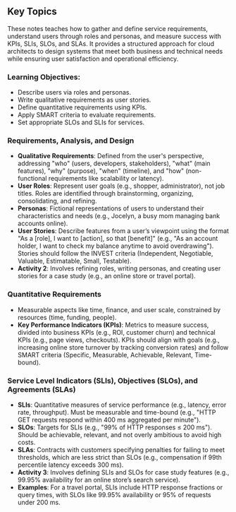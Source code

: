 ## Key Topics

These notes teaches how to gather and define service requirements, understand users through roles and personas, and measure success with KPIs, SLIs, SLOs, and SLAs. It provides a structured approach for cloud architects to design systems that meet both business and technical needs while ensuring user satisfaction and operational efficiency.

### Learning Objectives:

- Describe users via roles and personas.
- Write qualitative requirements as user stories.
- Define quantitative requirements using KPIs.
- Apply SMART criteria to evaluate requirements.
- Set appropriate SLOs and SLIs for services.

### Requirements, Analysis, and Design

- **Qualitative Requirements**: Defined from the user's perspective, addressing "who" (users, developers, stakeholders), "what" (main features), "why" (purpose), "when" (timeline), and "how" (non-functional requirements like scalability or latency).
- **User Roles**: Represent user goals (e.g., shopper, administrator), not job titles. Roles are identified through brainstorming, organizing, consolidating, and refining.
- **Personas**: Fictional representations of users to understand their characteristics and needs (e.g., Jocelyn, a busy mom managing bank accounts online).
- **User Stories**: Describe features from a user’s viewpoint using the format "As a [role], I want to [action], so that [benefit]" (e.g., "As an account holder, I want to check my balance anytime to avoid overdrawing"). Stories should follow the INVEST criteria (Independent, Negotiable, Valuable, Estimatable, Small, Testable).
- **Activity 2**: Involves refining roles, writing personas, and creating user stories for a case study (e.g., an online store or travel portal).

### Quantitative Requirements

- Measurable aspects like time, finance, and user scale, constrained by resources (time, funding, people).
- **Key Performance Indicators (KPIs)**: Metrics to measure success, divided into business KPIs (e.g., ROI, customer churn) and technical KPIs (e.g., page views, checkouts). KPIs should align with goals (e.g., increasing online store turnover by tracking conversion rates) and follow SMART criteria (Specific, Measurable, Achievable, Relevant, Time-bound).

### Service Level Indicators (SLIs), Objectives (SLOs), and Agreements (SLAs)

- **SLIs**: Quantitative measures of service performance (e.g., latency, error rate, throughput). Must be measurable and time-bound (e.g., "HTTP GET requests respond within 400 ms aggregated per minute").
- **SLOs**: Targets for SLIs (e.g., "99% of HTTP responses ≤ 200 ms"). Should be achievable, relevant, and not overly ambitious to avoid high costs.
- **SLAs**: Contracts with customers specifying penalties for failing to meet thresholds, which are less strict than SLOs (e.g., compensation if 99th percentile latency exceeds 300 ms).
- **Activity 3**: Involves defining SLIs and SLOs for case study features (e.g., 99.95% availability for an online store’s search service).
- **Examples**: For a travel portal, SLIs include HTTP response fractions or query times, with SLOs like 99.95% availability or 95% of requests under 200 ms.


